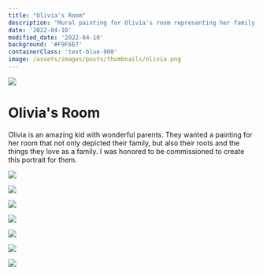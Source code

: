 ```yaml
---
title: "Olivia's Room"
description: "Mural painting for Olivia's room representing her family."
date: '2022-04-10'
modified_date: '2022-04-10'
background: '#F9F6E7'
containerClass: 'text-blue-900'
image: /assets/images/posts/thumbnails/olivia.png
---
```


![](/assets/images/posts/olivia/001.png)
# Olivia's Room

Olivia is an amazing kid with wonderful parents. They wanted a painting for her room that not only depicted their family, but also their roots and the things they love as a family. I was honored to be commissioned to create this portrait for them.

![](/assets/images/posts/olivia/h1.png)

![](/assets/images/posts/olivia/002.png)

![](/assets/images/posts/olivia/h3.png)

![](/assets/images/posts/olivia/003.png)

![](/assets/images/posts/olivia/004.png)

![](/assets/images/posts/olivia/005.png)

![](/assets/images/posts/olivia/h2.png)
